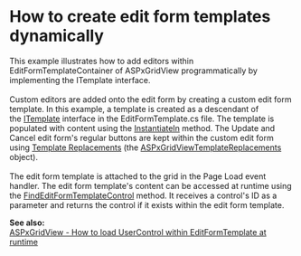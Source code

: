 # How to create edit form templates dynamically


<p>This example illustrates how to add editors within EditFormTemplateContainer of ASPxGridView programmatically by implementing the ITemplate interface.<br> <br>Custom editors are added onto the edit form by creating a custom edit form template. In this example, a template is created as a descendant of the <a href="https://msdn.microsoft.com/en-gb/en-en/library/system.web.ui.itemplate.aspx">ITemplate</a> interface in the EditFormTemplate.cs file. The template is populated with content using the <a href="https://msdn.microsoft.com/en-gb/en-en/library/system.web.ui.itemplate.instantiatein(v=vs.110).aspx">InstantiateIn</a> method. The Update and Cancel edit form's regular buttons are kept within the custom edit form using <a href="https://documentation.devexpress.com/AspNet/9324/ASP-NET-WebForms-Controls/Grid-View/Concepts/Templates/Template-Replacements">Template Replacements</a> (the <a href="https://documentation.devexpress.com/AspNet/DevExpress.Web.ASPxGridViewTemplateReplacement.class">ASPxGridViewTemplateReplacements</a> object). <br> <br>The edit form template is attached to the grid in the Page Load event handler. The edit form template's content can be accessed at runtime using the <a href="https://documentation.devexpress.com/AspNet/DevExpress.Web.ASPxGridView.FindEditFormTemplateControl.method">FindEditFormTemplateControl</a> method. It receives a control's ID as a parameter and returns the control if it exists within the edit form template.</p>
<p><strong>See also:</strong><br> <a href="https://www.devexpress.com/Support/Center/p/E3735">ASPxGridView - How to load UserControl within EditFormTemplate at runtime </a></p>

<br/>


